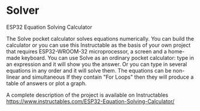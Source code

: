 # Solver
ESP32 Equation Solving Calculator

The Solve pocket calculator solves equations numerically. You can build the calculator or you can use this Instructable as the basis of your own project that requires ESP32-WROOM-32 microprocessor, a screen and a home-made keyboard.
You can use Solve as an ordinary pocket calculator: type in an expression and it will show you the answer. Or you can type in several equations in any order and it will solve them. The equations can be non-linear and simultaneous If they contain "For Loops" then they will produce a table of answers or plot a graph.

A complete description of the project is available on Instructables
https://www.instructables.com/ESP32-Equation-Solving-Calculator/
